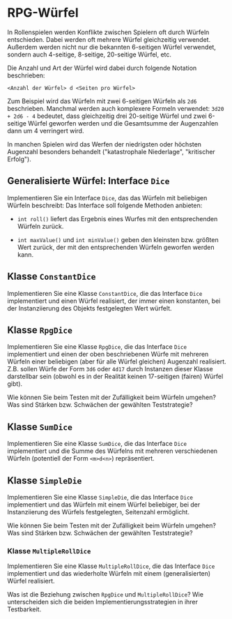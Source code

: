 # RPG-Würfel

In Rollenspielen werden Konflikte zwischen Spielern oft durch Würfeln
entschieden. Dabei werden oft mehrere Würfel gleichzeitig verwendet. Außerdem
werden nicht nur die bekannten 6-seitigen Würfel verwendet, sondern auch
4-seitige, 8-seitige, 20-seitige Würfel, etc.

Die Anzahl und Art der Würfel wird dabei durch folgende Notation beschrieben:

```text
<Anzahl der Würfel> d <Seiten pro Würfel>
```

Zum Beispiel wird das Würfeln mit zwei 6-seitigen Würfeln als `2d6` beschrieben.
Manchmal werden auch komplexere Formeln verwendet: `3d20 + 2d6 - 4` bedeutet,
dass gleichzeitig drei 20-seitige Würfel und zwei 6-seitige Würfel geworfen
werden und die Gesamtsumme der Augenzahlen dann um 4 verringert wird.

In manchen Spielen wird das Werfen der niedrigsten oder höchsten Augenzahl
besonders behandelt ("katastrophale Niederlage", "kritischer Erfolg").

## Generalisierte Würfel: Interface `Dice`

Implementieren Sie ein Interface `Dice`, das das Würfeln mit beliebigen Würfeln
beschreibt: Das Interface soll folgende Methoden anbieten:

- `int roll()` liefert das Ergebnis eines Wurfes mit den entsprechenden Würfeln
  zurück.

- `int maxValue()` und `int minValue()` geben den kleinsten bzw. größten Wert
  zurück, der mit den entsprechenden Würfeln geworfen werden kann.

## Klasse `ConstantDice`

Implementieren Sie eine Klasse `ConstantDice`, die das Interface `Dice`
implementiert und einen Würfel realisiert, der immer einen konstanten, bei der
Instanziierung des Objekts festgelegten Wert würfelt.

## Klasse `RpgDice`

Implementieren Sie eine Klasse `RpgDice`, die das Interface `Dice` implementiert
und einen der oben beschriebenen Würfe mit mehreren Würfeln einer beliebigen
(aber für alle Würfel gleichen) Augenzahl realisiert. Z.B. sollen Würfe der Form `3d6` oder `4d17` durch Instanzen dieser Klasse darstellbar sein (obwohl es in der Realität keinen 17-seitigen (fairen) Würfel gibt).

Wie können Sie beim Testen mit der Zufälligkeit beim Würfeln umgehen? Was sind Stärken bzw. Schwächen der gewählten Teststrategie?

## Klasse `SumDice`

Implementieren Sie eine Klasse `SumDice`, die das Interface `Dice` implementiert
und die Summe des Würfelns mit mehreren verschiedenen Würfeln (potentiell der Form `<m>d<n>`) repräsentiert.

## Klasse `SimpleDie`

Implementieren Sie eine Klasse `SimpleDie`, die das Interface `Dice`
implementiert und das Würfeln mit einem Würfel beliebiger, bei der
Instanziierung des Würfels festgelegten, Seitenzahl ermöglicht.

Wie können Sie beim Testen mit der Zufälligkeit beim Würfeln umgehen? Was sind Stärken bzw. Schwächen der gewählten Teststrategie?

### Klasse `MultipleRollDice`

Implementieren Sie eine Klasse `MultipleRollDice`, die das Interface `Dice`
implementiert und das wiederholte Würfeln mit einem (generalisierten) Würfel realisiert.

Was ist die Beziehung zwischen `RpgDice` und `MultipleRollDice`? Wie unterscheiden sich die beiden Implementierungsstrategien in ihrer Testbarkeit.
